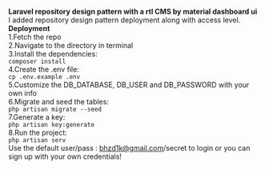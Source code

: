 **Laravel repository design pattern with a rtl CMS by material dashboard ui** <br>
I added repository design pattern deployment along with access level.<br>
**Deployment**<br>
1.Fetch the repo<br>
2.Navigate to the directory in terminal<br>
3.Install the dependencies:<br>
`composer install`<br>
4.Create the .env file:<br>
`cp .env.example .env`<br>
5.Customize the DB_DATABASE, DB_USER and DB_PASSWORD with your own info<br>
6.Migrate and seed the tables:<br>
`php artisan migrate --seed`<br>
7.Generate a key:<br>
`php artisan key:generate`<br>
8.Run the project:<br>
`php artisan serv`<br>
Use the default user/pass : bhzd1k@gmail.com/secret to login or you can sign up with your own credentials!<br>

